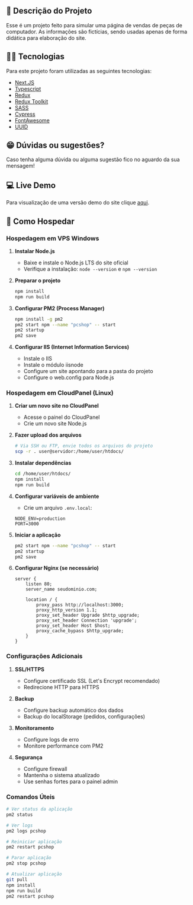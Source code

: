 ## :ledger: Descrição do Projeto

Esse é um projeto feito para simular uma página de vendas de peças de computador. As informações são fictícias, sendo usadas apenas de forma didática para elaboração do site.

## :man_technologist: Tecnologias

Para este projeto foram utilizadas as seguintes tecnologias:

- [Next.JS](https://nextjs.org/)
- [Typescript](https://www.typescriptlang.org/)
- [Redux](https://redux.js.org/)
- [Redux Toolkit](https://redux-toolkit.js.org/)
- [SASS](https://sass-lang.com/)
- [Cypress](https://www.cypress.io/)
- [FontAwesome](https://fontawesome.com/)
- [UUID](https://www.npmjs.com/package/uuid)

## :grin: Dúvidas ou sugestões?

Caso tenha alguma dúvida ou alguma sugestão fico no aguardo da sua mensagem!

## :computer: Live Demo

Para visualização de uma versão demo do site clique [aqui](https://site-vendas-fake.vercel.app/).

## :rocket: Como Hospedar

### Hospedagem em VPS Windows

1. **Instalar Node.js**
   - Baixe e instale o Node.js LTS do site oficial
   - Verifique a instalação: `node --version` e `npm --version`

2. **Preparar o projeto**
   ```bash
   npm install
   npm run build
   ```

3. **Configurar PM2 (Process Manager)**
   ```bash
   npm install -g pm2
   pm2 start npm --name "pcshop" -- start
   pm2 startup
   pm2 save
   ```

4. **Configurar IIS (Internet Information Services)**
   - Instale o IIS
   - Instale o módulo iisnode
   - Configure um site apontando para a pasta do projeto
   - Configure o web.config para Node.js

### Hospedagem em CloudPanel (Linux)

1. **Criar um novo site no CloudPanel**
   - Acesse o painel do CloudPanel
   - Crie um novo site Node.js

2. **Fazer upload dos arquivos**
   ```bash
   # Via SSH ou FTP, envie todos os arquivos do projeto
   scp -r . user@servidor:/home/user/htdocs/
   ```

3. **Instalar dependências**
   ```bash
   cd /home/user/htdocs/
   npm install
   npm run build
   ```

4. **Configurar variáveis de ambiente**
   - Crie um arquivo `.env.local`:
   ```
   NODE_ENV=production
   PORT=3000
   ```

5. **Iniciar a aplicação**
   ```bash
   pm2 start npm --name "pcshop" -- start
   pm2 startup
   pm2 save
   ```

6. **Configurar Nginx (se necessário)**
   ```nginx
   server {
       listen 80;
       server_name seudominio.com;
       
       location / {
           proxy_pass http://localhost:3000;
           proxy_http_version 1.1;
           proxy_set_header Upgrade $http_upgrade;
           proxy_set_header Connection 'upgrade';
           proxy_set_header Host $host;
           proxy_cache_bypass $http_upgrade;
       }
   }
   ```

### Configurações Adicionais

1. **SSL/HTTPS**
   - Configure certificado SSL (Let's Encrypt recomendado)
   - Redirecione HTTP para HTTPS

2. **Backup**
   - Configure backup automático dos dados
   - Backup do localStorage (pedidos, configurações)

3. **Monitoramento**
   - Configure logs de erro
   - Monitore performance com PM2

4. **Segurança**
   - Configure firewall
   - Mantenha o sistema atualizado
   - Use senhas fortes para o painel admin

### Comandos Úteis

```bash
# Ver status da aplicação
pm2 status

# Ver logs
pm2 logs pcshop

# Reiniciar aplicação
pm2 restart pcshop

# Parar aplicação
pm2 stop pcshop

# Atualizar aplicação
git pull
npm install
npm run build
pm2 restart pcshop
```

